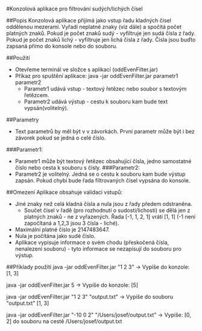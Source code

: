 #Konzolová aplikace pro filtrování sudých/lichých čísel

##Popis
Konzolová aplikace přijímá jako vstup řadu kladných čísel oddělenou mezerami.
Vyřadí neplatné znaky (viz dále) a spočítá počet platných znaků.
Pokud je počet znaků sudý - vyfiltruje jen sudá čísla z řady.
Pokud je počet znaků lichý - vyfiltruje jen lichá čísla z řady.
Čisla jsou buďto zapsaná přímo do konsole nebo do souboru.

##Použití
- Otevřeme terminál ve složce s aplikací (oddEvenFilter.jar)
- Příkaz pro spuštění aplikace: java -jar oddEvenFilter.jar parametr1 parametr2
    - Parametr1 udává vstup - textový řetězec nebo soubor s textovým řetězcem.
    - Parametr2 udává výstup - cestu k souboru kam bude text vypsán(volitelný).


##Parametry
- Text parametrů by měl být v v závorkách. První parametr může být i bez závorek pokud se jedná o celé číslo.

###Parametr1:
- Parametr1 může být textový řetězec obsahující čísla, jedno samostatné číslo nebo cesta k souboru s čísly. 
###Parametr2:
- Parametr2 je volitelný. Jedná se o cestu k souboru kam bude výstup zapsán. Pokud chybí bude řada filtrovaných čísel vypsána do konsole.

##Omezení
Aplikace obsahuje validaci vstupů:
- Jiné znaky než celá kladná čísla a nula jsou z řady předem odstraněna.
  - Součet čísel v řadě (pro rozhodnutí o sudosti/lichosti) se dělá jen z platných znaků - ne z vyřazených.
    Řada [-1, 1, 2, 1] vrátí [1, 1] (-1 není započítaná a 1,2,3 jsou 3 čísla - liché).
- Maximální platné číslo je 2147483647.
- Nula je počítána jako sudé číslo. 
- Aplikace vypisuje informace o svém chodu (přeskočená čísla, nenalezení souboru) - tyto informace se nezapisují do souboru pro výstup.

##Příklady použití
java -jar oddEvenFilter.jar "1 2 3"
-> Vypíše do konzole: [1, 3]

java -jar oddEvenFilter.jar 5
-> Vypíše do konzole: [5]

java -jar oddEvenFilter.jar "1 2 3" "output.txt"
-> Vypíše do souboru "output.txt" [1, 3]

java -jar oddEvenFilter.jar "-10 0 2" "/Users/josef/output.txt"
-> Vypíše: [0, 2]  do souboru na cestě /Users/josef/output.txt

